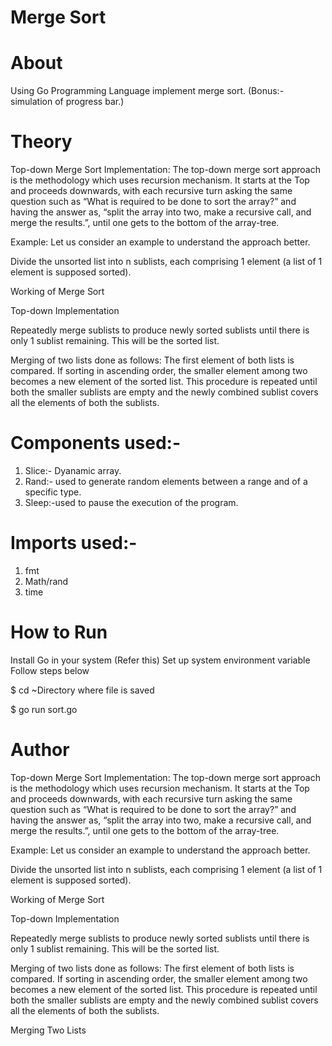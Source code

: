 # Merge Sort

# About
Using Go Programming Language implement merge sort.
(Bonus:- simulation of progress bar.)
# Theory
Top-down Merge Sort Implementation:
The top-down merge sort approach is the methodology which uses recursion mechanism. It starts at the Top and proceeds downwards, with each recursive turn asking the same question such as “What is required to be done to sort the array?” and having the answer as, “split the array into two, make a recursive call, and merge the results.”, until one gets to the bottom of the array-tree.

Example: Let us consider an example to understand the approach better.

Divide the unsorted list into n sublists, each comprising 1 element (a list of 1 element is supposed sorted).

Working of Merge Sort

Top-down Implementation

Repeatedly merge sublists to produce newly sorted sublists until there is only 1 sublist remaining. This will be the sorted list.

Merging of two lists done as follows:
The first element of both lists is compared. If sorting in ascending order, the smaller element among two becomes a new element of the sorted list. This procedure is repeated until both the smaller sublists are empty and the newly combined sublist covers all the elements of both the sublists.

# Components used:-
  1. Slice:- Dyanamic array.
  2. Rand:- used to generate random elements between a range and of a specific type. 
  3. Sleep:-used to pause the execution of the program.

# Imports used:-
  1. fmt
  2. Math/rand
  3. time

# How to Run
Install Go in your system (Refer this)
Set up system environment variable
Follow steps below

$ cd ~Directory where file is saved

$ go run sort.go

# Author

Top-down Merge Sort Implementation:
The top-down merge sort approach is the methodology which uses recursion mechanism. It starts at the Top and proceeds downwards, with each recursive turn asking the same question such as “What is required to be done to sort the array?” and having the answer as, “split the array into two, make a recursive call, and merge the results.”, until one gets to the bottom of the array-tree.

Example: Let us consider an example to understand the approach better.

Divide the unsorted list into n sublists, each comprising 1 element (a list of 1 element is supposed sorted).

Working of Merge Sort

Top-down Implementation

Repeatedly merge sublists to produce newly sorted sublists until there is only 1 sublist remaining. This will be the sorted list.

Merging of two lists done as follows:
The first element of both lists is compared. If sorting in ascending order, the smaller element among two becomes a new element of the sorted list. This procedure is repeated until both the smaller sublists are empty and the newly combined sublist covers all the elements of both the sublists.

Merging Two Lists
